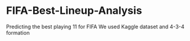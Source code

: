 # FIFA-Best-Lineup-Analysis

Predicting the best playing 11 for FIFA 
We used Kaggle dataset and 4-3-4 formation
